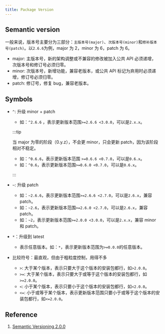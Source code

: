```yaml
---
title: Package Version
---
```


## Semantic version

一般来说，版本号主要分为三部分：`主版本号(major)`、`次版本号(minor)`和`修补版本号(patch)`。以`2.6.6`为例，major 为 2，minor 为 6，patch 为 6。

- major: 主版本号，新的架构调整或不兼容的修改被加入公共 API 必须递增，次版本号和修订号必须归零。
- minor: 次版本号，新增功能，兼容老版本，或公共 API 标记为弃用时必须递增，修订号必须归零。
- patch: 修订号，修复 bug，兼容老版本。

## Symbols

- `^`: 升级 minor + patch

  - 如：`^2.6.6` ，表示更新版本范围`>=2.6.6 <3.0.0`，可以是`2.x.x`。

  :::tip

  当 major 为零的阶段（0.y.z），不会更 minor，只会更新 patch，因为该阶段相对不稳定。

  - 如：`^0.6.6`，表示更新版本范围 `>=0.6.6 <0.7.0`，可以是`0.6.x`。
  - 如：`^0.6`，表示更新版本范围`>=0.6.0 <0.7.0`，可以是`0.6.x`。

  :::

- `~`: 升级 patch
  - 如：`~2.6.6`，表示更新版本范围`>=2.6.6 <2.7.0`，可以是`2.6.x`，兼容 patch。
  - 如：`~2.6`，表示更新版本范围`>=2.6.0 <2.7.0`，可以是`2.6.x`，兼容 patch。
  - 如：`~2`，表示更新版本范围`>=2.0.0 <3.0.0`，可以是`2.x.x`，兼容 minor 和 patch。
- `*`：升级到 latest
  - 表示任意版本。如：`*`，表示更新版本范围为`>=0.0.0`的任意版本。
- 比较符号：最直观，但由于粗粒度控制，用得不多
  - `>`: 大于某个版本，表示只要大于这个版本的安装包都行，如`>2.0.0`。
  - `>=`: 大于某个版本，表示只要大于或等于这个版本的安装包都行，如`>=2.0.0`。
  - `<`: 小于某个版本，表示只要小于这个版本的安装包都行，如`<2.0.0`。
  - `<=`: 小于或等于某个版本，表示更新版本范围只要小于或等于这个版本的安装包都行，如`<=2.0.0`。

## Reference

1. [Semantic Versioning 2.0.0](https://semver.org/)
